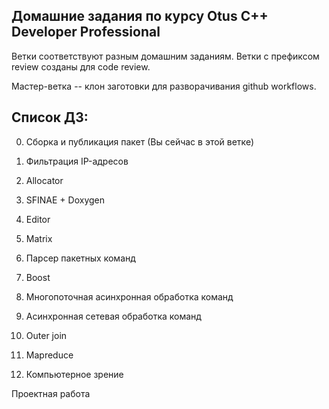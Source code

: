 ## Домашние задания по курсу Otus C++ Developer Professional

Ветки соответствуют разным домашним заданиям. Ветки с префиксом review созданы для code review.

Мастер-ветка -- клон заготовки для разворачивания github workflows.

## Список ДЗ:

0. Сборка и публикация пакет (Вы сейчас в этой ветке)

1. Фильтрация IP-адресов

2. Allocator

3. SFINAE + Doxygen

4. Editor

5. Matrix

6. Парсер пакетных команд

7. Boost

8. Многопоточная асинхронная обработка команд

9.  Асинхронная сетевая обработка команд

10. Outer join

11. Mapreduce

12. Компьютерное зрение

Проектная работа
